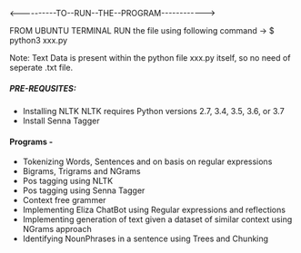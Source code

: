 <----------TO--RUN--THE--PROGRAM------------>

FROM UBUNTU TERMINAL RUN the file using following command ->
$ python3 xxx.py


Note: Text Data is present within the python file xxx.py itself, so no need of seperate .txt file.


##### PRE-REQUSITES:
* Installing NLTK
NLTK requires Python versions 2.7, 3.4, 3.5, 3.6, or 3.7
* Install Senna Tagger

#### Programs -
* Tokenizing Words, Sentences and on basis on regular expressions
* Bigrams, Trigrams and NGrams
* Pos tagging using NLTK
* Pos tagging using Senna Tagger
* Context free grammer
* Implementing Eliza ChatBot using Regular expressions and reflections
* Implementing generation of text given a dataset of similar context using NGrams approach
* Identifying NounPhrases in a sentence using Trees and Chunking
